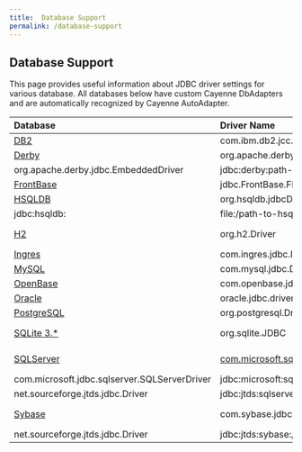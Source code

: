 ```yaml
---
title:  Database Support
permalink: /database-support
---
```


## Database Support

This page provides useful information about JDBC driver settings for various database. All databases below have custom Cayenne DbAdapters and are automatically recognized by Cayenne AutoAdapter.


| Database                                                     | Driver Name                                                                                        | Sample URL                                     | Notes                  |
|:-------------------------------------------------------------|:---------------------------------------------------------------------------------------------------|:-----------------------------------------------|:-----------------------|
| [DB2](http://www.ibm.com/db2/)                               | com.ibm.db2.jcc.DB2Driver                                                                          | jdbc:db2://127.0.0.1:50000/dbname              |                        |
| [Derby](http://db.apache.org/derby/)                         | org.apache.derby.jdbc.ClientDriver                                                                 | jdbc:derby://127.0.0.1/testdb                  | client/server          |
| org.apache.derby.jdbc.EmbeddedDriver                         | jdbc:derby:path-to-db-dir;create=true                                                              | embedded                                       |                        |
| [FrontBase](http://www.frontbase.com/)                       | jdbc.FrontBase.FBJDriver                                                                           | jdbc:FrontBase://127.0.0.1/dbname              |                        |
| [HSQLDB](http://hsqldb.org/)                                 | org.hsqldb.jdbcDriver                                                                              | jdbc:hsqldb:hsql://127.0.0.1                   | client/server          |
| jdbc:hsqldb:                                                 | file:/path-to-hsql-db-files                                                                        | embedded                                       |                        |
| [H2](www.h2database.com/)                                    | org.h2.Driver                                                                                      | jdbc:h2:mem:myTestMem;MVCC=TRUE                | embedded in-memory     |
| [Ingres](http://www.ingres.com/products/ingres-database.php) | com.ingres.jdbc.IngresDriver                                                                       | jdbc:ingres://127.0.0.1:II7/dbname             |                        |
| [MySQL](http://www.mysql.com/)                               | com.mysql.jdbc.Driver                                                                              | jdbc:mysql://127.0.0.1/dbname                  |                        |
| [OpenBase](www.openbase.com)                                 | com.openbase.jdbc.ObDriver                                                                         | jdbc:openbase://127.0.0.1/dbname               |                        |
| [Oracle](http://www.oracle.com/)                             | oracle.jdbc.driver.OracleDriver                                                                    | jdbc:oracle:thin:@//127.0.0.1:1521/dbname      |                        |
| [PostgreSQL](http://www.postgresql.org/)                     | org.postgresql.Driver                                                                              | jdbc:postgresql://127.0.0.1:5432/dbname        |                        |
| [SQLite 3.*](http://www.sqlite.org/)                         | org.sqlite.JDBC                                                                                    | jdbc:sqlite:path_to_dbfile                     | driver from zentus.com |
| [SQLServer](http://www.microsoft.com/sqlserver)              | [com.microsoft.sqlserver.jdbc.SQLServerDriver](http://msdn.microsoft.com/en-us/data/aa937724.aspx) | jdbc:sqlserver://127.0.0.1;databaseName=dbname | Microsoft Driver       |
| com.microsoft.jdbc.sqlserver.SQLServerDriver                 | jdbc:microsoft:sqlserver://127.0.0.1;databaseName=dbname;SelectMethod=cursor                       | Microsoft Driver, SQL Server prior to 2005     |                        |
| net.sourceforge.jtds.jdbc.Driver                             | jdbc:jtds:sqlserver://127.0.0.1:5000/dbname                                                        | [jTDS Driver](http://jtds.sourceforge.net/)    |                        |
| [Sybase](http://www.sybase.com/)                             | com.sybase.jdbc3.jdbc.SybDriver                                                                    | jdbc:sybase:Tds:127.0.0.1:5000/dbname          | Sybase driver          |
| net.sourceforge.jtds.jdbc.Driver                             | jdbc:jtds:sybase://127.0.0.1:5000/dbname;useLOBs=false;TDS=4.2                                     | [jTDS Driver](http://jtds.sourceforge.net/)    |                        |